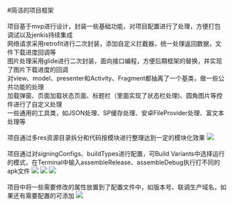 #简洁的项目框架
<br><br>
项目基于mvp进行设计，封装一些基础功能，对项目配置进行了处理，方便打包调试以及jenkis持续集成<br>
网络请求采用retrofit进行二次封装，添加自定义拦截器，统一处理返回数据，文件下载进度回调等<br>
图片处理采用glide进行二次封装，面向接口编程，方便后期框架的替换，并实现了图片下载进度的回调<br>
对view、model、presenter和Activity、Fragment都抽离了一个基类，做一些公共功能的处理<br>
加载弹窗、页面加载状态页面、标题栏（里面实现了状态栏处理)、圆角图片等控件进行了自定义处理<br>
一些通用的工具类，如JSON处理、SP缓存处理、安卓FileProvider处理、富文本处理等<br><br>
项目通过多res资源目录拆分和代码按模块进行整理达到一定的模块化效果
![](https://github.com/jiulong160/ProjectFramework/blob/master/img/1563154378(1).jpg?raw=true)<br><br>
项目通过对signingConfigs、buildTypes进行配置，可Build Variants中选择运行的模式，在Terminal中输入assembleRelease、assembleDebug执行打不同的apk文件
![](https://github.com/jiulong160/ProjectFramework/blob/master/img/1563154421(1).jpg?raw=true)
![](https://github.com/jiulong160/ProjectFramework/blob/master/img/1563154446(1).jpg?raw=true)
![](https://github.com/jiulong160/ProjectFramework/blob/master/img/1563155487(1).jpg?raw=true)<br><br>
项目中将一些需要修改的属性放置到了配置文件中，如版本号、联调生产域名，如果还有需要配置的可添加
![](https://github.com/jiulong160/ProjectFramework/blob/master/img/1563154511(1).jpg?raw=true)

